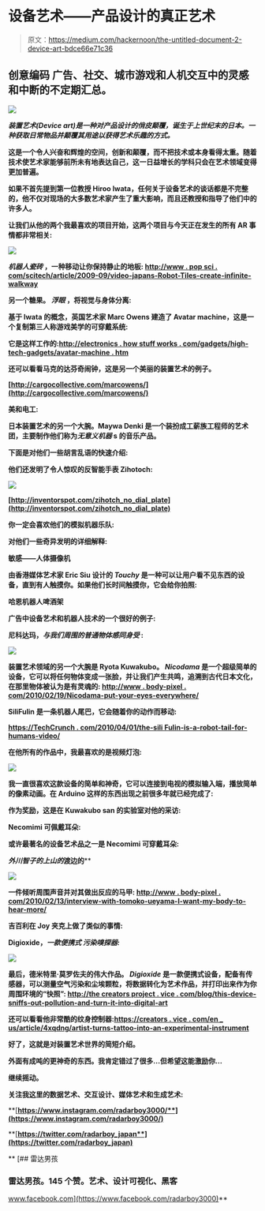 # 设备艺术——产品设计的真正艺术

> 原文：<https://medium.com/hackernoon/the-untitled-document-2-device-art-bdce66e71c36>

## ****创意编码** **广告、社交、城市游戏和人机交互中的灵感和中断的不定期汇总。****

**![](img/5cf273d60b876b3cd32a7fd92a86ef7f.png)**

***装置艺术(Device art)是一种对产品设计的俏皮颠覆，诞生于上世纪末的日本。一种获取日常物品并颠覆其用途以获得艺术乐趣的方式。***

**这是一个令人兴奋和辉煌的空间，创新和颠覆，而不把技术或本身看得太重。随着技术使艺术家能够前所未有地表达自己，这一日益增长的学科只会在艺术领域变得更加普遍。**

****如果不首先提到第一位教授 Hiroo Iwata，任何关于设备艺术的谈话都是不完整的，他不仅对现场的大多数艺术家产生了重大影响，而且还教授和指导了他们中的许多人。****

**让我们从他的两个我最喜欢的项目开始，这两个项目与今天正在发生的所有 AR 事情都非常相关:**

**![](img/c9b931bb481300b2cbc208756be583ef.png)**

*****机器人瓷砖*** ，一种移动让你保持静止的地板:
[http://www . pop sci . com/scitech/article/2009-09/video-japans-Robot-Tiles-create-infinite-walkway](http://www.popsci.com/scitech/article/2009-09/video-japans-robot-tiles-create-infinite-walkway)**

**另一个糖果。 ***浮眼*** ，将视觉与身体分离:**

**基于 Iwata 的概念，英国艺术家 Marc Owens 建造了 Avatar machine，这是一个复制第三人称游戏美学的可穿戴系统:**

**它是这样工作的:[http://electronics . how stuff works . com/gadgets/high-tech-gadgets/avatar-machine . htm](http://electronics.howstuffworks.com/gadgets/high-tech-gadgets/avatar-machine.htm)**

**还可以看看马克的达芬奇闹钟，这是另一个美丽的装置艺术的例子。**

**[http://cargocollective.com/marcowens/](http://cargocollective.com/marcowens/)**

**美和电工:**

**日本装置艺术的另一个大腕。Maywa Denki 是一个装扮成工薪族工程师的艺术团，主要制作他们称为*无意义机器* s 的音乐产品。**

**下面是对他们一些胡言乱语的快速介绍:**

**他们还发明了令人惊叹的反智能手表 Zihotoch:**

**![](img/3da886382ed7db230cd1c24743375506.png)**

**[http://inventorspot.com/zihotch_no_dial_plate](http://inventorspot.com/zihotch_no_dial_plate)**

**你一定会喜欢他们的模拟机器乐队:** 

**对他们一些奇异发明的详细解释:**

****敏感——人体摄像机****

**由香港媒体艺术家 Eric Siu 设计的 *Touchy* 是一种可以让用户看不见东西的设备，直到有人触摸你。如果他们长时间触摸你，它会给你拍照:**

****哈恩机器人啤酒架****

**广告中设备艺术和机器人技术的一个很好的例子:**

****尼科达玛，*与我们周围的普通物体感同身受* :****

**![](img/64e70937093005b18e673e961f4462f9.png)**

**装置艺术领域的另一个大腕是 Ryota Kuwakubo。 *Nicodama* 是一个超级简单的设备，它可以将任何物体变成一张脸，并让我们产生共鸣，追溯到古代日本文化，在那里物体被认为是有灵魂的:
[http://www . body-pixel . com/2010/02/19/Nicodama-put-your-eyes-everywhere/](http://www.body-pixel.com/2010/02/19/nicodama-put-your-eyes-everywhere/)**

**SiliFulin 是一条机器人尾巴，它会随着你的动作而移动:**

**[https://TechCrunch . com/2010/04/01/the-sili Fulin-is-a-robot-tail-for-humans-video/](https://techcrunch.com/2010/04/01/the-silifulin-is-a-robot-tail-for-humans-video/)**

**在他所有的作品中，我最喜欢的是视频灯泡:**

**![](img/639b84c7da1970d34fbd010563154cfb.png)**

**我一直很喜欢这款设备的简单和神奇，它可以连接到电视的模拟输入端，播放简单的像素动画。在 Arduino 这样的东西出现之前很多年就已经完成了:**

**作为奖励，这是在 Kuwakubo san 的实验室对他的采访:**

****Necomimi 可佩戴耳朵:****

**或许最著名的设备艺术品之一是 Necomimi 可穿戴耳朵:**

****外川智子的*上山的*渡边的****

**![](img/aaa3d076017cc3399a7152631df15235.png)**

**一件倾听周围声音并对其做出反应的马甲:
[http://www . body-pixel . com/2010/02/13/interview-with-tomoko-ueyama-I-want-my-body-to-hear-more/](http://www.body-pixel.com/2010/02/13/interview-with-tomoko-ueyama-i-want-my-body-to-hear-more/)**

**吉百利在 Joy 夹克上做了类似的事情:**

****Digioxide，*一款便携式*** ***污染嗅探器:*****

**![](img/73115785f8315bf3a27f5987371a92c3.png)**

**最后，德米特里·莫罗佐夫的伟大作品。 *Digioxide* 是一款便携式设备，配备有传感器，可以测量空气污染和尘埃颗粒，将数据转化为艺术作品，并打印出来作为你周围环境的“快照”:
[http://the creators project . vice . com/blog/this-device-sniffs-out-pollution-and-turn-it-into-digital-art](http://thecreatorsproject.vice.com/blog/this-device-sniffs-out-pollution-and-turns-it-into-digital-art)**

**还可以看看他非常酷的纹身控制器:[https://creators . vice . com/en _ us/article/4xqdng/artist-turns-tattoo-into-an-experimental-instrument](https://creators.vice.com/en_us/article/4xqdng/artist-turns-tattoo-into-an-experimental-instrument)**

**好了，这就是对装置艺术世界的简短介绍。**

**外面有成吨的更神奇的东西。我肯定错过了很多…但希望这能激励你…**

**继续摇动。**

****关注我这里的数据艺术、交互设计、媒体艺术和生成艺术:****

**[**https://www.instagram.com/radarboy3000/**](https://www.instagram.com/radarboy3000/)**

**[**https://twitter.com/radarboy_japan**](https://twitter.com/radarboy_japan)**

**[](https://www.facebook.com/radarboy3000) [## 雷达男孩

### 雷达男孩。145 个赞。艺术、设计可视化、黑客

www.facebook.com](https://www.facebook.com/radarboy3000)**
